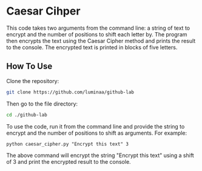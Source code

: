 # Caesar Cihper

This code takes two arguments from the command line: a string of text to encrypt and the number of positions to shift each letter by. The program then encrypts the text using the Caesar Cipher method and prints the result to the console. The encrypted text is printed in blocks of five letters.

## How To Use

Clone the repository:

```bash
git clone https://github.com/luminaa/github-lab
```

Then go to the file directory:

```bash
cd ./github-lab
```

To use the code, run it from the command line and provide the string to encrypt and the number of positions to shift as arguments. For example:

```shell
python caesar_cipher.py "Encrypt this text" 3
```

The above command will encrypt the string "Encrypt this text" using a shift of 3 and print the encrypted result to the console.